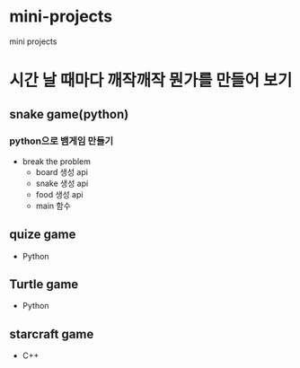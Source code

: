 # mini-projects
mini projects
# 시간 날 때마다 깨작깨작 뭔가를 만들어 보기
## snake game(python)
### python으로 뱀게임 만들기
+ break the problem
  + board 생성 api
  + snake 생성 api
  + food 생성 api
  + main 함수
## quize game
+ Python
## Turtle game
+ Python
## starcraft game
+ C++
